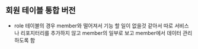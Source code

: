 ## 회원 테이블 통합 버전
- role 테이블의 경우 member와 떨어져서 기능 할 일이 없을것 같아서 따로 서비스나 리포지터리를 추가하지 않고 member의 일부로 보고 member에서 데이터 관리 하도록 함 
